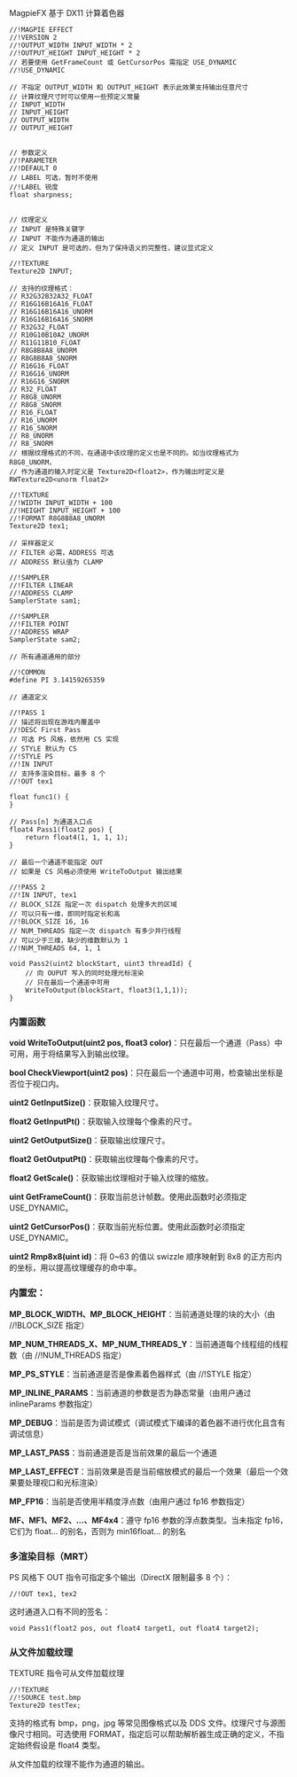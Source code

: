 MagpieFX 基于 DX11 计算着色器

``` hlsl
//!MAGPIE EFFECT
//!VERSION 2
//!OUTPUT_WIDTH INPUT_WIDTH * 2
//!OUTPUT_HEIGHT INPUT_HEIGHT * 2
// 若要使用 GetFrameCount 或 GetCursorPos 需指定 USE_DYNAMIC
//!USE_DYNAMIC

// 不指定 OUTPUT_WIDTH 和 OUTPUT_HEIGHT 表示此效果支持输出任意尺寸
// 计算纹理尺寸时可以使用一些预定义常量
// INPUT_WIDTH
// INPUT_HEIGHT
// OUTPUT_WIDTH
// OUTPUT_HEIGHT


// 参数定义
//!PARAMETER
//!DEFAULT 0
// LABEL 可选，暂时不使用
//!LABEL 锐度
float sharpness;


// 纹理定义
// INPUT 是特殊关键字
// INPUT 不能作为通道的输出
// 定义 INPUT 是可选的，但为了保持语义的完整性，建议显式定义

//!TEXTURE
Texture2D INPUT;

// 支持的纹理格式：
// R32G32B32A32_FLOAT
// R16G16B16A16_FLOAT
// R16G16B16A16_UNORM
// R16G16B16A16_SNORM
// R32G32_FLOAT
// R10G10B10A2_UNORM
// R11G11B10_FLOAT
// R8G8B8A8_UNORM
// R8G8B8A8_SNORM
// R16G16_FLOAT
// R16G16_UNORM
// R16G16_SNORM
// R32_FLOAT
// R8G8_UNORM
// R8G8_SNORM
// R16_FLOAT
// R16_UNORM
// R16_SNORM
// R8_UNORM
// R8_SNORM
// 根据纹理格式的不同，在通道中该纹理的定义也是不同的。如当纹理格式为 R8G8_UNORM，
// 作为通道的输入时定义是 Texture2D<float2>，作为输出时定义是 RWTexture2D<unorm float2>

//!TEXTURE
//!WIDTH INPUT_WIDTH + 100
//!HEIGHT INPUT_HEIGHT + 100
//!FORMAT R8G8B8A8_UNORM
Texture2D tex1;

// 采样器定义
// FILTER 必需，ADDRESS 可选
// ADDRESS 默认值为 CLAMP

//!SAMPLER
//!FILTER LINEAR
//!ADDRESS CLAMP
SamplerState sam1;

//!SAMPLER
//!FILTER POINT
//!ADDRESS WRAP
SamplerState sam2;

// 所有通道通用的部分

//!COMMON
#define PI 3.14159265359

// 通道定义

//!PASS 1
// 描述将出现在游戏内覆盖中
//!DESC First Pass
// 可选 PS 风格，依然用 CS 实现
// STYLE 默认为 CS
//!STYLE PS
//!IN INPUT
// 支持多渲染目标，最多 8 个
//!OUT tex1

float func1() {
}

// Pass[n] 为通道入口点
float4 Pass1(float2 pos) {
    return float4(1, 1, 1, 1);
}

// 最后一个通道不能指定 OUT
// 如果是 CS 风格必须使用 WriteToOutput 输出结果

//!PASS 2
//!IN INPUT, tex1
// BLOCK_SIZE 指定一次 dispatch 处理多大的区域
// 可以只有一维，即同时指定长和高
//!BLOCK_SIZE 16, 16
// NUM_THREADS 指定一次 dispatch 有多少并行线程
// 可以少于三维，缺少的维数默认为 1
//!NUM_THREADS 64, 1, 1

void Pass2(uint2 blockStart, uint3 threadId) {
    // 向 OUPUT 写入的同时处理光标渲染
    // 只在最后一个通道中可用
    WriteToOutput(blockStart, float3(1,1,1));
}
```

### 内置函数

**void WriteToOutput(uint2 pos, float3 color)**：只在最后一个通道（Pass）中可用，用于将结果写入到输出纹理。

**bool CheckViewport(uint2 pos)**：只在最后一个通道中可用，检查输出坐标是否位于视口内。

**uint2 GetInputSize()**：获取输入纹理尺寸。

**float2 GetInputPt()**：获取输入纹理每个像素的尺寸。

**uint2 GetOutputSize()**：获取输出纹理尺寸。

**float2 GetOutputPt()**：获取输出纹理每个像素的尺寸。

**float2 GetScale()**：获取输出纹理相对于输入纹理的缩放。

**uint GetFrameCount()**：获取当前总计帧数。使用此函数时必须指定 USE_DYNAMIC。

**uint2 GetCursorPos()**：获取当前光标位置。使用此函数时必须指定 USE_DYNAMIC。

**uint2 Rmp8x8(uint id)**：将 0~63 的值以 swizzle 顺序映射到 8x8 的正方形内的坐标，用以提高纹理缓存的命中率。


### 内置宏：

**MP_BLOCK_WIDTH、MP_BLOCK_HEIGHT**：当前通道处理的块的大小（由 //!BLOCK_SIZE 指定）

**MP_NUM_THREADS_X、MP_NUM_THREADS_Y**：当前通道每个线程组的线程数（由 //!NUM_THREADS 指定）

**MP_PS_STYLE**：当前通道是否是像素着色器样式（由 //!STYLE 指定）

**MP_INLINE_PARAMS**：当前通道的参数是否为静态常量（由用户通过 inlineParams 参数指定）

**MP_DEBUG**：当前是否为调试模式（调试模式下编译的着色器不进行优化且含有调试信息）

**MP_LAST_PASS**：当前通道是否是当前效果的最后一个通道

**MP_LAST_EFFECT**：当前效果是否是当前缩放模式的最后一个效果（最后一个效果要处理视口和光标渲染）

**MP_FP16**：当前是否使用半精度浮点数（由用户通过 fp16 参数指定）

**MF、MF1、MF2、...、MF4x4**：遵守 fp16 参数的浮点数类型。当未指定 fp16，它们为 float... 的别名，否则为 min16float... 的别名


### 多渲染目标（MRT）

PS 风格下 OUT 指令可指定多个输出（DirectX 限制最多 8 个）：
``` hlsl
//!OUT tex1, tex2
```

这时通道入口有不同的签名：
``` hlsl
void Pass1(float2 pos, out float4 target1, out float4 target2);
```

### 从文件加载纹理

TEXTURE 指令可从文件加载纹理

``` hlsl
//!TEXTURE
//!SOURCE test.bmp
Texture2D testTex;
```

支持的格式有 bmp，png，jpg 等常见图像格式以及 DDS 文件。纹理尺寸与源图像尺寸相同。可选使用 FORMAT，指定后可以帮助解析器生成正确的定义，不指定始终假设是 float4 类型。

从文件加载的纹理不能作为通道的输出。
